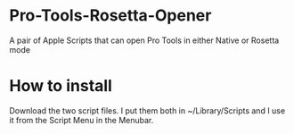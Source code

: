# Pro-Tools-Rosetta-Opener
A pair of Apple Scripts that can open Pro Tools in either Native or Rosetta mode

# How to install

Download the two script files. I put them both in ~/Library/Scripts and I use it from the Script Menu in the Menubar.